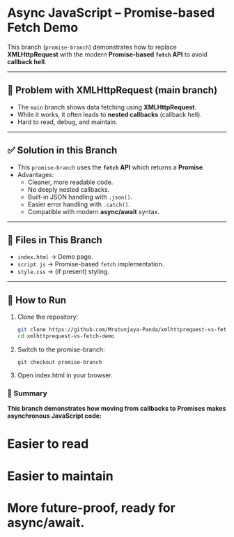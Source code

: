 # Async JavaScript – Promise-based Fetch Demo

This branch (`promise-branch`) demonstrates how to replace **XMLHttpRequest** with the modern **Promise-based `fetch` API** to avoid **callback hell**.

---

## 🔴 Problem with XMLHttpRequest (main branch)
- The `main` branch shows data fetching using **XMLHttpRequest**.  
- While it works, it often leads to **nested callbacks** (callback hell).  
- Hard to read, debug, and maintain.

---

## ✅ Solution in this Branch
- This `promise-branch` uses the **`fetch` API** which returns a **Promise**.  
- Advantages:
  - Cleaner, more readable code.
  - No deeply nested callbacks.
  - Built-in JSON handling with `.json()`.
  - Easier error handling with `.catch()`.
  - Compatible with modern **async/await** syntax.

---

## 📂 Files in This Branch
- `index.html` → Demo page.
- `script.js` → Promise-based `fetch` implementation.
- `style.css` → (if present) styling.

---

## 🚀 How to Run
1. Clone the repository:
   ```bash
   git clone https://github.com/Mrutunjaya-Panda/xmlhttprequest-vs-fetch-demo.git
   cd xmlhttprequest-vs-fetch-demo
2. Switch to the promise-branch:
   ```
   git checkout promise-branch
3. Open index.html in your browser.

### 📌 Summary

**This branch demonstrates how moving from callbacks to Promises makes asynchronous JavaScript code:**

# Easier to read
# Easier to maintain
# More future-proof, ready for async/await.
